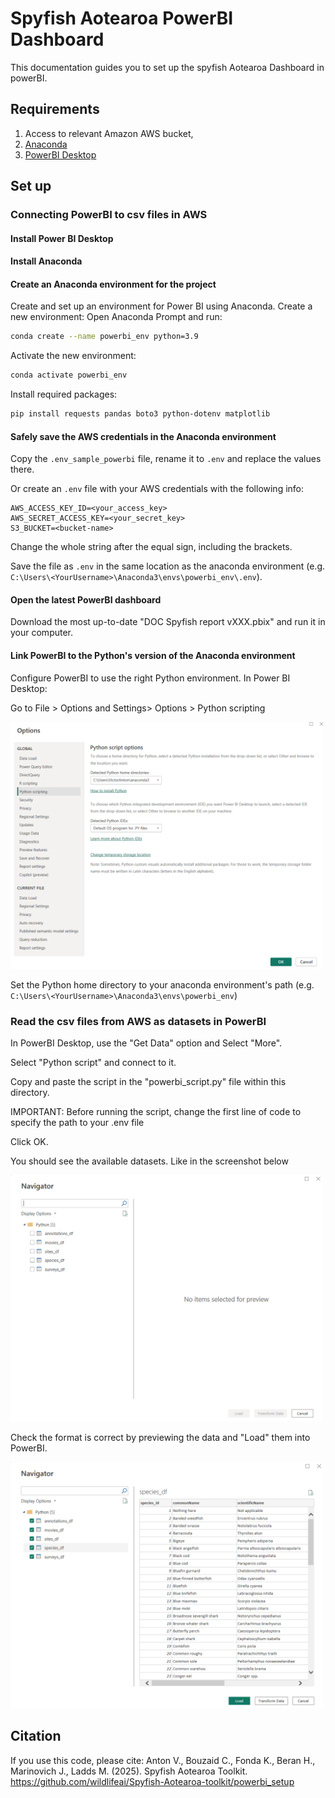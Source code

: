 # Spyfish Aotearoa PowerBI Dashboard

This documentation guides you to set up the spyfish Aotearoa Dashboard in powerBI.

## Requirements
1. Access to relevant Amazon AWS bucket,
2. [Anaconda](https://docs.anaconda.com/anaconda/install/index.html)
3. [PowerBI Desktop](https://www.microsoft.com/en-us/power-platform/products/power-bi/downloads)

## Set up
### Connecting PowerBI to csv files in AWS
#### Install Power BI Desktop
#### Install Anaconda
#### Create an Anaconda environment for the project
Create and set up an environment for Power BI using Anaconda.
Create a new environment:
Open Anaconda Prompt and run:
```Bash
conda create --name powerbi_env python=3.9
```

Activate the new environment:
```Bash
conda activate powerbi_env
```

Install required packages:
```Bash
pip install requests pandas boto3 python-dotenv matplotlib
```

#### Safely save the AWS credentials in the Anaconda environment
Copy the `.env_sample_powerbi` file, rename it to `.env` and replace the values there.

Or create an `.env` file with your AWS credentials with the following info:
```
AWS_ACCESS_KEY_ID=<your_access_key>
AWS_SECRET_ACCESS_KEY=<your_secret_key>
S3_BUCKET=<bucket-name>
```
Change the whole string after the equal sign, including the brackets.

Save the file as `.env` in the same location as the anaconda environment (e.g. `C:\Users\<YourUsername>\Anaconda3\envs\powerbi_env\.env`).

#### Open the latest PowerBI dashboard
Download the most up-to-date "DOC Spyfish report vXXX.pbix" and run it in your computer.

#### Link PowerBI to the Python's version of the Anaconda environment
Configure PowerBI to use the right Python environment. In Power BI Desktop:

Go to File > Options and Settings> Options > Python scripting

<img src="img/screenshot_python_script_options_powerbi.png?raw=true" width="500" alt="python_scripting_options"/>

Set the Python home directory to your anaconda environment's path (e.g. `C:\Users\<YourUsername>\Anaconda3\envs\powerbi_env`)

### Read the csv files from AWS as datasets in PowerBI
In PowerBI Desktop, use the "Get Data" option and Select "More".

Select "Python script" and connect to it.

Copy and paste the script in the "powerbi_script.py" file within this directory.

IMPORTANT: Before running the script, change the first line of code to specify the path to your .env file


Click OK.


You should see the available datasets. Like in the screenshot below


<img src="img/navigator_display_datasets_lodaded.png?raw=true" width="500" alt="loaded_datasets"/>

Check the format is correct by previewing the data and "Load" them into PowerBI.

<img src="img/navigator_display_datasets_preview.png?raw=true" width="500" alt="loaded_datasets"/>



## Citation

If you use this code, please cite:
Anton V., Bouzaid C., Fonda K., Beran H., Marinovich J., Ladds M. (2025). Spyfish Aotearoa Toolkit. https://github.com/wildlifeai/Spyfish-Aotearoa-toolkit/powerbi_setup
